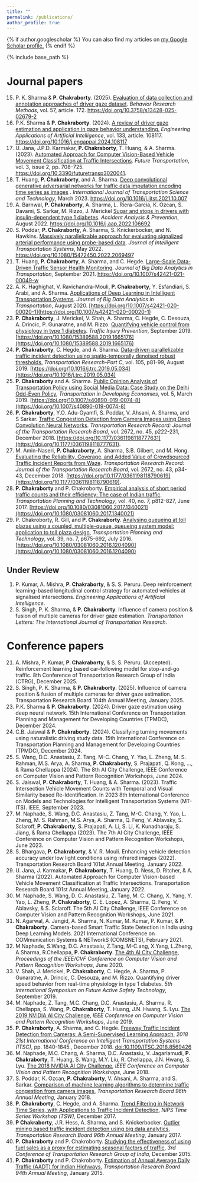 ```yaml
---
title: ""
permalink: /publications/
author_profile: true
---
```


{% if author.googlescholar %}
  You can also find my articles on <u><a href="{{author.googlescholar}}">my Google Scholar profile</a>.</u>
{% endif %}

{% include base_path %}

# Journal papers
15. P. K. Sharma & **P. Chakraborty**. (2025). <a href="https://doi.org/10.3758/s13428-025-02679-2" target="_blank">Evaluation of data collection and annotation approaches of driver gaze dataset<a>. *Behavior Research Methods*, vol. 57, article. 172. <a href="https://doi.org/10.3758/s13428-025-02679-2" target="_blank">https://doi.org/10.3758/s13428-025-02679-2<a>
14. P.K. Sharma & **P. Chakraborty**. (2024). <a href="https://doi.org/10.1016/j.engappai.2024.108117" target="_blank">A review of driver gaze estimation and application in gaze behavior understanding.<a> *Engineering Applications of Artificial Intelligence*, vol. 133, article. 108117. <a href="https://doi.org/10.1016/j.engappai.2024.108117" target="_blank">https://doi.org/10.1016/j.engappai.2024.108117<a>
13. U. Jana, J.P.D. Karmakar, **P. Chakraborty**, T. Huang, & A. Sharma. (2023). <a href="https://doi.org/10.3390/futuretransp3020041" target="_blank">Automated Approach for Computer Vision-Based Vehicle Movement Classification at Traffic Intersections<a>. *Future Transportation*, vol. 3, issue 2, pp. 708–725. <a href="https://doi.org/10.3390/futuretransp3020041" target="_blank">https://doi.org/10.3390/futuretransp3020041<a>.
12. T. Huang, **P. Chakraborty**, and A. Sharma. <a href="https://pranamesh.github.io/files/2021_imputation_gan.pdf" target="_blank">Deep convolutional generative adversarial networks for traffic data imputation encoding time series as images</a> . *International Journal of Transportation Science and Technology*, March 2023. <a href="https://doi.org/10.1016/j.ijtst.2021.10.007"> https://doi.org/10.1016/j.ijtst.2021.10.007</a>
11. A. Barnwal, **P. Chakraborty**, A. Sharma, L. Riera-Garcia, K. Ozcan, S. Davami, S. Sarkar, M. Rizzo, J. Merickel <a href="https://pranamesh.github.io/files/2022_diabetes_aap.pdf" target="_blank">Sugar and stops in drivers with insulin-dependent type 1 diabetes</a>. *Accident Analysis & Prevention*, August 2022. <a href="https://doi.org/10.1016/j.aap.2022.106692"> https://doi.org/10.1016/j.aap.2022.106692</a>
10. S. Poddar, **P. Chakraborty**, A. Sharma, S. Knickerbocker, and N. Hawkins. <a href="https://pranamesh.github.io/files/2022_probe_data_jits.pdf" target="_blank">Massively parallelizable approach for evaluating signalized arterial performance using probe-based data</a>. *Journal of Intelligent Transportation Systems*, May 2022. <a href="https://doi.org/10.1080/15472450.2022.2069497"> https://doi.org/10.1080/15472450.2022.2069497</a>
9. T. Huang, **P. Chakraborty**, A. Sharma, and C. Hegde. <a href="https://pranamesh.github.io/files/2021_sensor_health_bdat.pdf" target="_blank">Large-Scale Data-Driven Traffic Sensor Health Monitoring</a>. *Journal of Big Data Analytics in Transportation*, September 2021. <a href="https://doi.org/10.1007/s42421-021-00049-w">https://doi.org/10.1007/s42421-021-00049-w</a>
8. A. K. Haghighat, V. Ravichandra-Mouli, **P. Chakraborty**, Y. Esfandiari, S. Arabi, and A. Sharma. [Applications of Deep Learning in Intelligent Transportation Systems](https://pranamesh.github.io/files/2020-DL-review-paper-BDAT.pdf). *Journal of Big Data Analytics in Transportation*, August 2020. [https://doi.org/10.1007/s42421-020-00020-1](https://doi.org/10.1007/s42421-020-00020-1)
7. **P. Chakraborty**, J. Merickel, V. Shah, A. Sharma, C. Hegde, C. Desouza, A. Drincic, P. Gunaratne, and M. Rizzo. [Quantifying vehicle control from physiology in type 1 diabetes](https://pranamesh.github.io/files/2019-TIP-Diabetes.pdf). *Traffic Injury Prevention*, September 2019. [https://doi.org/10.1080/15389588.2019.1665176](https://doi.org/10.1080/15389588.2019.1665176)
6. **P. Chakraborty**, C. Hegde, and A. Sharma. <a href="https://pranamesh.github.io/files/2019-TRC-Denoising-AID.pdf" target="_blank">Data-driven parallelizable traffic incident detection using spatio-temporally denoised robust thresholds.</a> *Transportation Research-Part C*, vol. 105, p81-99, August 2019. [https://doi.org/10.1016/j.trc.2019.05.034](https://doi.org/10.1016/j.trc.2019.05.034)
5. **P. Chakraborty** and A. Sharma. [Public Opinion Analysis of Transportation Policy using Social Media Data: Case Study on the Delhi Odd-Even Policy](https://pranamesh.github.io/files/2018-TiDE-OddEvenDelhi.pdf), *Transportation in Developing Economies*, vol. 5, March 2019. [https://doi.org/10.1007/s40890-019-0074-8](https://doi.org/10.1007/s40890-019-0074-8)
4. **P. Chakraborty**, Y.O. Adu-Gyamfi, S. Poddar, V. Ahsani, A. Sharma, and S Sarkar. [Traffic Congestion Detection from Camera Images using Deep Convolution Neural Networks](https://pranamesh.github.io/files/2018-TRR-Congestion.pdf). *Transportation Research Record:  Journal of the Transportation Research Board*, vol. 2672, no. 45, p222-231, December 2018. [https://doi.org/10.1177/0361198118777631](https://doi.org/10.1177/0361198118777631).
3. M. Amin-Naseri, **P. Chakraborty**, A. Sharma, S.B. Gilbert, and M. Hong. [Evaluating the Reliability, Coverage, and Added Value of Crowdsourced Traffic Incident Reports from Waze](https://pranamesh.github.io/files/2018-TRR-Waze.pdf). *Transportation Research Record:  Journal of the Transportation Research Board*, vol. 2672, no. 43, p34-43, December 2018. [https://doi.org/10.1177/0361198118790619](https://doi.org/10.1177/0361198118790619).
2. **P. Chakraborty** and P. Chakroborty. [Empirical analysis of short period traffic counts and their efficiency: The case of Indian traffic](https://pranamesh.github.io/files/2017-TPT-AADT.pdf). *Transportation Planning and Technology*,  vol. 40, no. 7, p812-827, June 2017. [https://doi.org/10.1080/03081060.2017.1340021](https://doi.org/10.1080/03081060.2017.1340021)
1. P. Chakroborty, R. Gill, and **P. Chakraborty**. [Analysing queueing at toll plazas using a coupled, multiple-queue, queueing system model: application to toll plaza design](https://pranamesh.github.io/files/2016-TPT-TollPlaza.pdf), *Transportation Planning and Technology*,  vol. 39, no. 7, p675-692, July 2016. [https://doi.org/10.1080/03081060.2016.1204090](https://doi.org/10.1080/03081060.2016.1204090)

## Under Review
1.	P. Kumar, A. Mishra, **P. Chakraborty**, & S. S. Peruru. Deep reinforcement learning-based longitudinal control strategy for automated vehicles at signalised intersections. *Engineering Applications of Artificial Intelligence*.
2.	S. Singh, P. K. Sharma, &  **P. Chakraborty**. Influence of camera position & fusion of multiple cameras for driver gaze estimation. *Transportation Letters: The International Journal of Transportation Research*.



# Conference papers
21.	A. Mishra, P. Kumar, **P. Chakraborty**, & S. S. Peruru. (Accepted). Reinforcement learning based car-following model  for stop-and-go traffic. 8th Conference of Transportation Research Group of India (CTRG),  December 2025.
20.	S. Singh, P. K. Sharma, &  **P. Chakraborty**. (2025). Influence of camera position & fusion of multiple cameras for driver gaze estimation. Transportation Research Board 104th Annual Meeting, January 2025.
19.	P.K. Sharma & **P. Chakraborty**. (2024). Driver gaze estimation using deep neural network. 15th International Conference on Transportation Planning and Management for Developing Countries (TPMDC), December 2024.
18.	C.B. Jaiswal & **P. Chakraborty**. (2024). Classifying turning movements using naturalistic driving study data. 15th International Conference on Transportation Planning and Management for Developing Countries (TPMDC), December 2024.
17.	S. Wang, D.C. Anastasiu, Z. Tang, M-C. Chang, Y. Yao, L. Zheng, M. S. Rahman, M.S. Arya, A. Sharma, **P. Chakraborty**, S. Prajapati, Q. Kong, …, & Rama Chellappa (2024). The 8th AI City Challenge, IEEE Conference on Computer Vision and Pattern Recognition Workshops, June 2024.
16.	S. Jaiswal, **P. Chakraborty**, T. Huang, & A. Sharma. (2023). Traffic Intersection Vehicle Movement Counts with Temporal and Visual Similarity based Re-Identification. In 2023 8th International Conference on Models and Technologies for Intelligent Transportation Systems (MT-ITS). IEEE, September 2023. 
15.	M. Naphade, S. Wang, D.C. Anastasiu, Z. Tang, M-C. Chang, Y. Yao, L. Zheng, M. S. Rahman, M.S. Arya, A. Sharma, Q. Feng, V. Ablavsky, S. Sclaroff, **P. Chakraborty**, S. Prajapati, A. Li, S. Li, K. Kunadharaju, S. Jiang, & Rama Chellappa (2023). The 7th AI City Challenge, IEEE Conference on Computer Vision and Pattern Recognition Workshops, June 2023.
14.	S. Bhargava, **P. Chakraborty**, & V. R. Mouli. Enhancing vehicle detection accuracy under low light conditions using infrared images (2022). Transportation Research Board 101st Annual Meeting, January 2022.
13.	U. Jana, J. Karmakar, **P. Chakraborty**, T. Huang, D. Ness, D. Ritcher, & A. Sharma (2022). Automated Approach for Computer Vision-based Vehicle Movement Classification at Traffic Intersections. Transportation Research Board 101st Annual Meeting, January 2022.
12.	M. Naphade, S. Wang, D. C. Anastasiu, Z. Tang, M. C. Chang, X. Yang, Y. Yao, L. Zheng, **P. Chakraborty**, C. E. Lopez, A. Sharma, Q. Feng, V. Ablavsky, & S. Sclaroff. The 5th AI City Challenge, IEEE Conference on Computer Vision and Pattern Recognition Workshops, June 2021.
11.	N. Agarwal, A. Jangid, A. Sharma, N. Kumar, M. Kumar, P. Kumar, & **P. Chakraborty**. Camera-based Smart Traffic State Detection in India using Deep Learning Models. 2021 International Conference on COMmunication Systems & NETworkS (COMSNETS), February 2021.
10. M.Naphade, S.Wang, D.C. Anastasiu, Z.Tang, M-C.ang, X.Yang, L.Zheng, A.Sharma, R.Chellappa, **P. Chakraborty**. [The 4th AI City Challenge](https://openaccess.thecvf.com/content_CVPRW_2020/papers/w35/Naphade_The_4th_AI_City_Challenge_CVPRW_2020_paper.pdf), *Proceedings of the IEEE/CVF Conference on Computer Vision and Pattern Recognition Workshops*, June 2020.
9. V. Shah, J. Merickel, **P. Chakraborty**, C. Hegde, A. Sharma, P. Gunaratne, A. Drincic, C. Desouza, and M. Rizzo. Quantifying driver speed behavior from real-time physiology in type 1 diabetes. *5th International Symposium on Future Active Safety Technology*, September 2019.
8. M. Naphade, Z. Tang, M.C. Chang, D.C. Anastasiu, A. Sharma, R. Chellappa, S. Wang, **P. Chakraborty**, T. Huang, J.N. Hwang, S. Lyu. [The 2019 NVIDIA AI City Challenge](http://openaccess.thecvf.com/content_CVPRW_2019/papers/AI%20City/Naphade_The_2019_AI_City_Challenge_CVPRW_2019_paper.pdf), *IEEE Conference on Computer Vision and Pattern Recognition Workshops*, June 2019.
7. **P. Chakraborty**, A. Sharma, and C. Hegde. [Freeway Traffic Incident Detection from Cameras: A Semi-Supervised Learning Approach](https://pranamesh.github.io/files/2018-IEEE-ITSC-draft.pdf), *2018 21st International Conference on Intelligent Transportation Systems (ITSC)*, pp. 1840-1845., December 2018. [doi:10.1109/ITSC.2018.8569426](https://ieeexplore.ieee.org/document/8569426) 
6. M. Naphade, M.C. Chang, A. Sharma, D.C. Anastasiu, V. Jagarlamudi, **P. Chakraborty**, T. Huang, S. Wang, M.Y. Liu, R. Chellappa, J.N. Hwang, S. Lyu. [The 2018 NVIDIA AI City Challenge](https://pranamesh.github.io/files/2018-CVPR-AICity-workshop.pdf), *IEEE Conference on Computer Vision and Pattern Recognition Workshops*, June 2018.
5. S. Poddar, K. Ozcan, **P. Chakraborty**, V. Ahsani, A. Sharma, and S. Sarkar. [Comparison of machine learning algorithms to determine traffic congestion from camera images](https://pranamesh.github.io/files/2018-TRB-Congestion-Shallow.pdf), *Transportation Research Board 96th Annual Meeting*, January 2018.
4. **P. Chakraborty**, C. Hegde, and A. Sharma. [Trend Filtering in Network Time Series, with Applications to Traffic Incident Detection](https://pranamesh.github.io/files/2017-NIPS-TSW.pdf), *NIPS Time Series Workshop (TSW)*, December 2017.
3. **P Chakraborty**, J.R. Hess, A. Sharma, and S. Knickerbocker. [Outlier mining based traffic incident detection using big data analytics](https://pranamesh.github.io/files/2017-TRB-Outlier-Mining.pdf), *Transportation Research Board 96th Annual Meeting*, January 2017.
2. **P. Chakraborty** and P. Chakroborty. [Studying the effectiveness of using fuel sales as a proxy for estimating seasonal factors of traffic](https://pranamesh.github.io/files/2015-CTRG-Fuel.pdf), *3rd Conference of Transportation Research Group of India*, December 2015.
1. **P. Chakraborty** and P. Chakroborty. [Estimation of Annual Average Daily Traffic (AADT) for Indian Highways](https://pranamesh.github.io/files/2015-TRB-SPTC.pdf), *Transportation Research Board 94th Annual Meeting*, January 2015.
